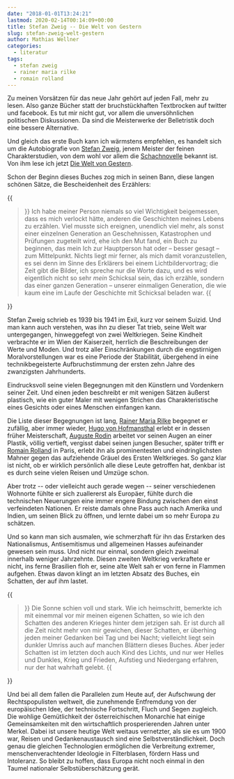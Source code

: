 ```yaml
---
date: "2018-01-01T13:24:21"
lastmod: 2020-02-14T00:14:09+00:00
title: Stefan Zweig -- Die Welt von Gestern
slug: stefan-zweig-welt-gestern
author: Mathias Wellner
categories:
  - literatur
tags:
  - stefan zweig
  - rainer maria rilke
  - romain rolland
---
```

Zu meinen Vorsätzen für das neue Jahr gehört auf jeden Fall, mehr zu lesen. Also ganze Bücher statt der bruchstückhaften Textbrocken auf twitter und facebook. Es tut mir nicht gut, vor allem die unversöhnlichen politischen Diskussionen. Da sind die Meisterwerke der Belletristik doch eine bessere Alternative.
<!--more-->

Und gleich das erste Buch kann ich wärmstens empfehlen, es handelt sich um die Autobiografie von [Stefan Zweig](https://de.wikipedia.org/wiki/Stefan_Zweig), jenem Meister der feinen Charakterstudien, von dem wohl vor allem die [Schachnovelle](https://de.wikipedia.org/wiki/Schachnovelle) bekannt ist. Von ihm lese ich jetzt [Die Welt von Gestern](https://de.wikipedia.org/wiki/Die_Welt_von_Gestern).

Schon der Beginn dieses Buches zog mich in seinen Bann, diese langen schönen Sätze, die Bescheidenheit des Erzählers:

{{<blockquote cite="Stefan Zweig, Die Welt von Gestern">}}
  Ich habe meiner Person niemals so viel Wichtigkeit beigemessen, dass es mich verlockt hätte, anderen die Geschichten meines Lebens zu erzählen. Viel musste sich ereignen, unendlich viel mehr, als sonst einer einzelnen Generation an Geschehnissen, Katastrophen und Prüfungen zugeteilt wird, ehe ich den Mut fand, ein Buch zu beginnen, das mein Ich zur Hauptperson hat oder &ndash; besser gesagt &ndash; zum Mittelpunkt. Nichts liegt mir ferner, als mich damit voranzustellen, es sei denn im Sinne des Erklärers bei einem Lichtbildervortrag; die Zeit gibt die Bilder, ich spreche nur die Worte dazu, und es wird eigentlich nicht so sehr <em>mein</em> Schicksal sein, das ich erzähle, sondern das einer ganzen Generation &ndash; unserer einmaligen Generation, die wie kaum eine im Laufe der Geschichte mit Schicksal beladen war.
{{</blockquote>}}

Stefan Zweig schrieb es 1939 bis 1941 im Exil, kurz vor seinem Suizid. Und man kann auch verstehen, was ihn zu dieser Tat trieb, seine Welt war untergegangen, hinweggefegt von zwei Weltkriegen. Seine Kindheit verbrachte er im Wien der Kaiserzeit, herrlich die Beschreibungen der Werte und Moden. Und trotz aller Einschränkungen durch die engstirnigen Moralvorstellungen war es eine Periode der Stabilität, übergehend in eine technikbegeisterte Aufbruchstimmung der ersten zehn Jahre des zwanzigsten Jahrhunderts. 

Eindrucksvoll seine vielen Begegnungen mit den Künstlern und Vordenkern seiner Zeit. Und einen jeden beschreibt er mit wenigen Sätzen äußerst plastisch, wie ein guter Maler mit wenigen Strichen das Charakteristische eines Gesichts oder eines Menschen einfangen kann. 

Die Liste dieser Begegnungen ist lang, [Rainer Maria Rilke](https://de.wikipedia.org/wiki/Rainer_Maria_Rilke) begegnet er zufällig, aber immer wieder, [Hugo von Hofmansthal](https://de.wikipedia.org/wiki/Hugo_von_Hofmannsthal) erlebt er in dessen früher Meisterschaft, [Auguste Rodin](https://de.wikipedia.org/wiki/Auguste_Rodin) arbeitet vor seinen Augen an einer Plastik, völlig vertieft, vergisst dabei seinen jungen Besucher, später trifft er [Romain Rolland](https://de.wikipedia.org/wiki/Romain_Rolland) in Paris, erlebt ihn als prominentesten und eindringlichsten Mahner gegen das aufziehende Gräuel des Ersten Weltkrieges. So ganz klar ist nicht, ob er wirklich persönlich alle diese Leute getroffen hat, denkbar ist es durch seine vielen Reisen und Umzüge schon.

Aber trotz -- oder vielleicht auch gerade wegen -- seiner verschiedenen Wohnorte fühlte er sich  zuallererst als Europäer, fühlte durch die technischen Neuerungen eine immer engere Bindung zwischen den einst verfeindeten Nationen. Er reiste damals ohne Pass auch nach Amerika und Indien, um seinen Blick zu öffnen, und lernte dabei um so mehr Europa zu schätzen. 

Und so kann man sich ausmalen, wie schmerzhaft für ihn das Erstarken des Nationalismus, Antisemitismus und allgemeinen Hasses aufeinander gewesen sein muss. Und nicht nur einmal, sondern gleich zweimal innerhalb weniger Jahrzehnte. Diesen zweiten Weltkrieg verkraftete er nicht, ins ferne Brasilien floh er, seine alte Welt sah er von ferne in Flammen aufgehen. Etwas davon klingt an im letzten Absatz des Buches, ein Schatten, der auf ihm lastet.

{{<blockquote cite="Stefan Zweig, Die Welt von Gestern">}}
  Die Sonne schien voll und stark. Wie ich heimschritt, bemerkte ich mit einemmal vor mir meinen eigenen Schatten, so wie ich den Schatten des anderen Krieges hinter dem jetzigen sah. Er ist durch all die Zeit nicht mehr von mir gewichen, dieser Schatten, er überhing jeden meiner Gedanken bei Tag und bei Nacht; vielleicht liegt sein dunkler Umriss auch auf manchen Blättern dieses Buches. Aber jeder Schatten ist im letzten doch auch Kind des Lichts, und nur wer Helles und Dunkles, Krieg und Frieden, Aufstieg und Niedergang erfahren, nur der hat wahrhaft gelebt.
{{</blockquote>}}

Und bei all dem fallen die Parallelen zum Heute auf, der Aufschwung der Rechtspopulisten weltweit, die zunehmende Entfremdung von der europäischen Idee, der technische Fortschritt, Fluch und Segen zugleich. Die wohlige Gemütlichkeit der österreichischen Monarchie hat einige Gemeinsamkeiten mit den wirtschaftlich prosperierenden Jahren unter Merkel. Dabei ist unsere heutige Welt weitaus vernetzter, als sie es um 1900 war, Reisen und Gedankenaustausch sind eine Selbstverständlichkeit. Doch genau die gleichen Technologien ermöglichen die Verbreitung extremer, menschenverachtender Ideologie in Filterblasen, fördern Hass und Intoleranz. So bleibt zu hoffen, dass Europa nicht noch einmal in den Taumel nationaler Selbstüberschätzung gerät. 

